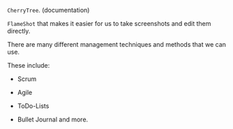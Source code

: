 `CherryTree`. (documentation)

`FlameShot` that makes it easier for us to take screenshots and edit them directly.

There are many different management techniques and methods that we can use.

These include:

- Scrum
    
- Agile
    
- ToDo-Lists
    
- Bullet Journal and more.



